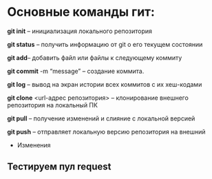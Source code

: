 # Основные команды гит:

**git init** – инициализация локального репозитория

**git status** – получить информацию от git о его текущем состоянии

**git add**– добавить файл или файлы к следующему коммиту

**git commit** -m “message” – создание коммита.

**git log** – вывод на экран истории всех коммитов с их хеш-кодами

**git clone** <url-адрес репозитория> – клонирование внешнего репозитория на  локальный ПК

**git pull** – получение изменений и слияние с локальной версией

**git push** – отправляет локальную версию репозитория на внешний


* Изменения 

## Тестируем пул request
